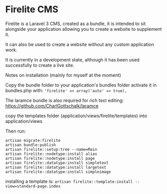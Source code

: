 Firelite CMS
============

Firelite is a Laravel 3 CMS, created as a bundle, it is intended to sit alongside your application allowing you to create a website to supplement it.

It can also be used to create a website without any custom application work.

It is currently in a development state, although it has been used successfully to create a live site.

Notes on installation (mainly for myself at the moment)

Copy the bundle folder to your application's bundles folder
activate it in bundles.php with:
```'firelite' => array('auto' => true),```

The laramce bundle is also required for rich text editing: https://github.com/CharlGottschalk/laramce

copy the templates folder (application/views/firelite/templates) into application/views

Then run:
```
artisan migrate:firelite
artisan bundle:publish
artisan firelite::setup:tree --name=Main
artisan firelite::nodetype:install alias
artisan firelite::nodetype:install page
artisan firelite::datatype:install simpletext
artisan firelite::datatype:install largetext
artisan firelite::datatype:install simpleimage
```
installing a template is:
```artisan firelite::template:install --view=standard-page.index```
